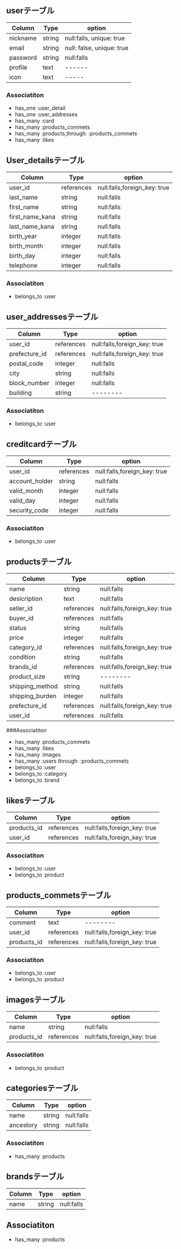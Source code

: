 ## userテーブル
|Column|Type|option|
|------|----|------|
|nickname|string|null:falls, unique: true|
|email|string|null: false, unique: true|
|password|string|null:falls|
|profile|text| ------ |
|icon|text| ----- |

### Associatiton
- has_one :user_detail
- has_one :user_addresses
- has_many :card
- has_many :products_commets
- has_many :products,through: :products_commets
- has_many :likes



## User_detailsテーブル
|Column|Type|option|
|------|----|------|
|user_id|references|null:falls,foreign_key: true|
|last_name|string|null:falls|
|first_name|string|null:falls|
|first_name_kana|string|null:falls|
|last_name_kana|string|null:falls|
|birth_year|integer|null:falls|
|birth_month|integer|null:falls|
|birth_day|integer|null:falls|
|telephone|integer|null:falls|

### Associatiton
- belongs_to :user



## user_addressesテーブル
|Column|Type|option|
|------|----|------|
|user_id|references|null:falls,foreign_key: true|
|prefecture_id|references|null:falls,foreign_key: true|
|postal_code|integer|null:falls|
|city|string|null:falls|
|block_number|integer|null:falls|
|building|string|--------|

### Associatiton
- belongs_to :user



## creditcardテーブル
|Column|Type|option|
|------|----|------|
|user_id|references|null:falls,foreign_key: true|
|account_holder|string|null:falls|
|valid_month|integer|null:falls|
|valid_day|integer|null:falls|
|security_code|integer|null:falls|

### Associatiton
- belongs_to :user



## productsテーブル
|Column|Type|option|
|------|----|------|
|name|string|null:falls|
|desicription|text|null:falls|
|seller_id|references|null:falls,foreign_key: true|
|buyer_id|references|null:falls|
|status|string|null:falls|
|price|integer|null:falls|
|category_id|references|null:falls,foreign_key: true|
|condition|string|null:falls|
|brands_id|references|null:falls,foreign_key: true|
|product_size|string|--------|
|shipping_method|string|null:falls|
|shipping_burden|integer|null:falls|
|prefecture_id|references|null:falls,foreign_key: true|
|user_id|references|null:falls|

###Associatiton
- has_many :products_commets
- has_many :likes
- has_many :images
- has_many :users through: :products_commets
- belongs_to :user
- belongs_to :category
- belongs_to :brand


## likesテーブル
|Column|Type|option|
|------|----|------|
|products_id|references|null:falls,foreign_key: true|
|user_id|references|null:falls,foreign_key: true|

### Associatiton
- belongs_to :user
- belongs_to :product



## products_commetsテーブル
|Column|Type|option|
|------|----|------|
|comment|text|--------|
|user_id|references|null:falls,foreign_key: true|
|products_id|references|null:falls,foreign_key: true|

### Associatiton
- belongs_to :user
- belongs_to :product



## imagesテーブル
|Column|Type|option|
|------|----|------|
|name|string|null:falls|
|products_id|references|null:falls,foreign_key: true|

### Associatiton
- belongs_to :product




## categoriesテーブル
|Column|Type|option|
|------|----|------|
|name|string|null:falls|
|ancestory|string|null:falls|

### Associatiton
- has_many :products




## brandsテーブル
|Column|Type|option|
|------|----|------|
|name|string|null:falls|

## Associatiton
- has_many :products
